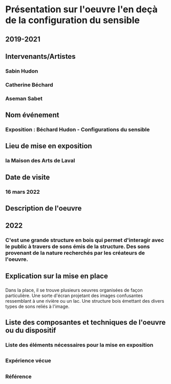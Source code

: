 # Présentation sur l'oeuvre l'en deçà de la configuration du sensible 
## 2019-2021

## Intervenants/Artistes

### Sabin Hudon
### Catherine Béchard 
### Aseman Sabet

## Nom événement
### Exposition : Béchard Hudon - Configurations du sensible

## Lieu de mise en exposition
### la Maison des Arts de Laval

## Date de visite
### 16 mars 2022

## Description de l'oeuvre
## 2022
### C'est une grande structure en bois qui permet d'interagir avec le public à travers de sons émis de la structure. Des sons provenant de la nature  recherchés par les créateurs de l'oeuvre.  

## Explication sur la mise en place
###
Dans la place, il se trouve plusieurs oeuvres organisées de façon particulière. Une sorte d'écran projetant des images confusantes ressemblant à une rivière ou un lac. Une structure bois émettant des divers types de sons reliés à l'image. 
## Liste des composantes et techniques de l'oeuvre ou du dispositif 
###

### Liste des éléments nécessaires pour la mise en exposition 
##

### Expérience vécue
##

### Référence
